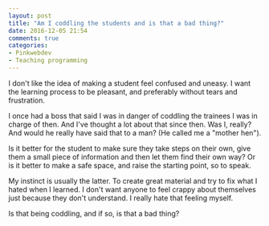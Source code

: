 ```yaml
---
layout: post
title: "Am I coddling the students and is that a bad thing?"
date: 2016-12-05 21:54
comments: true
categories: 
- Pinkwebdev
- Teaching programming
---
```


I don't like the idea of making a student feel confused and uneasy. I want the learning process to be pleasant, and preferably without tears and frustration. 

I once had a boss that said I was in danger of coddling the trainees I was in charge of then. And I've thought a lot about that since then. Was I, really? And would he really have said that to a man? (He called me a "mother hen").

Is it better for the student to make sure they take steps on their own, give them a small piece of information and then let them find their own way? Or is it better to make a safe space, and raise the starting point, so to speak.

My instinct is usually the latter. To create great material and try to fix what I hated when I learned. I don't want anyone to feel crappy about themselves just because they don't understand. I really hate that feeling myself.

Is that being coddling, and if so, is that a bad thing?